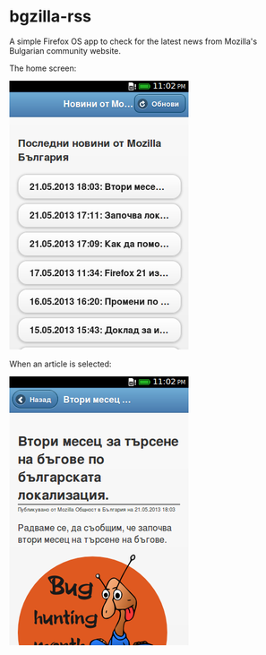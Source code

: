 bgzilla-rss
===========

A simple Firefox OS app to check for the latest news from Mozilla's Bulgarian community website.

The home screen:

![Home screen](screenshots/screen_0.png "Home screen")

When an article is selected:

![Article](screenshots/screen_1.png "When an article is selected")